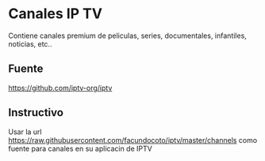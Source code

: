 # Canales IP TV

Contiene canales premium de peliculas, series, documentales, infantiles, noticias, etc.. 

## Fuente
https://github.com/iptv-org/iptv

## Instructivo
Usar la url https://raw.githubusercontent.com/facundocoto/iptv/master/channels como fuente para canales en su aplicacin de IPTV
